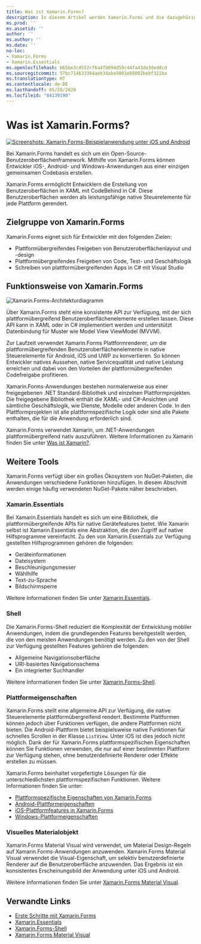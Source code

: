 ```yaml
---
title: Was ist Xamarin.Forms?
description: In diesem Artikel werden Xamarin.Forms und die dazugehörigen Bibliotheken eingeführt.
ms.prod: ''
ms.assetid: ''
author: ''
ms.author: ''
ms.date: ''
no-loc:
- Xamarin.Forms
- Xamarin.Essentials
ms.openlocfilehash: b65be3cd552cf6a4fb094d59c44fa43de3deddcd
ms.sourcegitcommit: 57bc714633364aeb34aba9803e88802bebf321ba
ms.translationtype: HT
ms.contentlocale: de-DE
ms.lasthandoff: 05/28/2020
ms.locfileid: "84139190"
---
```

# <a name="what-is-xamarinforms"></a>Was ist Xamarin.Forms?

[![Screenshots: Xamarin.Forms-Beispielanwendung unter iOS und Android](what-is-xamarin-forms-images/xamarin-forms-app-cropped.png)](what-is-xamarin-forms-images/xamarin-forms-app.png#lightbox)

Bei Xamarin.Forms handelt es sich um ein Open-Source-Benutzeroberflächenframework. Mithilfe von Xamarin.Forms können Entwickler iOS-, Android- und Windows-Anwendungen aus einer einzigen gemeinsamen Codebasis erstellen.

Xamarin.Forms ermöglicht Entwicklern die Erstellung von Benutzeroberflächen in XAML mit CodeBehind in C#. Diese Benutzeroberflächen werden als leistungsfähige native Steuerelemente für jede Plattform gerendert.

## <a name="who-xamarinforms-is-for"></a>Zielgruppe von Xamarin.Forms

Xamarin.Forms eignet sich für Entwickler mit den folgenden Zielen:

- Plattformübergreifendes Freigeben von Benutzeroberflächenlayout und -design
- Plattformübergreifendes Freigeben von Code, Test- und Geschäftslogik
- Schreiben von plattformübergreifenden Apps in C# mit Visual Studio

## <a name="how-xamarinforms-works"></a>Funktionsweise von Xamarin.Forms

![Xamarin.Forms-Architekturdiagramm](what-is-xamarin-forms-images/xamarin-forms-architecture.png)

Über Xamarin.Forms steht eine konsistente API zur Verfügung, mit der sich plattformübergreifend Benutzeroberflächenelemente erstellen lassen. Diese API kann in XAML oder in C# implementiert werden und unterstützt Datenbindung für Muster wie Model View ViewModel (MVVM).

Zur Laufzeit verwendet Xamarin.Forms Plattformrenderer, um die plattformübergreifenden Benutzeroberflächenelemente in native Steuerelemente für Android, iOS und UWP zu konvertieren. So können Entwickler natives Aussehen, native Servicequalität und native Leistung erreichen und dabei von den Vorteilen der plattformübergreifenden Codefreigabe profitieren.

Xamarin.Forms-Anwendungen bestehen normalerweise aus einer freigegebenen .NET Standard-Bibliothek und einzelnen Plattformprojekten. Die freigegebene Bibliothek enthält die XAML- und C#-Ansichten und sämtliche Geschäftslogik, wie Dienste, Modelle oder anderen Code. In den Plattformprojekten ist alle plattformspezifische Logik oder sind alle Pakete enthalten, die für die Anwendung erforderlich sind.

Xamarin.Forms verwendet Xamarin, um .NET-Anwendungen plattformübergreifend nativ auszuführen. Weitere Informationen zu Xamarin finden Sie unter [Was ist Xamarin?](~/get-started/what-is-xamarin.md).

## <a name="additional-tools"></a>Weitere Tools

Xamarin.Forms verfügt über ein großes Ökosystem von NuGet-Paketen, die Anwendungen verschiedene Funktionen hinzufügen. In diesem Abschnitt werden einige häufig verwendeten NuGet-Pakete näher beschrieben.

### Xamarin.Essentials

Bei Xamarin.Essentials handelt es sich um eine Bibliothek, die plattformübergreifende APIs für native Gerätefeatures bietet. Wie Xamarin selbst ist Xamarin.Essentials eine Abstraktion, die den Zugriff auf native Hilfsprogramme vereinfacht. Zu den von Xamarin.Essentials zur Verfügung gestellten Hilfsprogrammen gehören die folgenden:

- Geräteinformationen
- Dateisystem
- Beschleunigungsmesser
- Wählhilfe
- Text-zu-Sprache
- Bildschirmsperre

Weitere Informationen finden Sie unter [Xamarin.Essentials](~/essentials/index.md).

### <a name="shell"></a>Shell

Die Xamarin.Forms-Shell reduziert die Komplexität der Entwicklung mobiler Anwendungen, indem die grundlegenden Features bereitgestellt werden, die von den meisten Anwendungen benötigt werden. Zu den von der Shell zur Verfügung gestellten Features gehören die folgenden:

- Allgemeine Navigationsoberfläche
- URI-basiertes Navigationsschema
- Ein integrierter Suchhandler

Weitere Informationen finden Sie unter [Xamarin.Forms-Shell](~/xamarin-forms/app-fundamentals/shell/index.md).

### <a name="platform-specifics"></a>Plattformeigenschaften

Xamarin.Forms stellt eine allgemeine API zur Verfügung, die native Steuerelemente plattformübergreifend rendert. Bestimmte Plattformen können jedoch über Funktionen verfügen, die andere Plattformen nicht bieten. Die Android-Plattform bietet beispielsweise native Funktionen für schnelles Scrollen in der Klasse `ListView`. Unter iOS ist dies jedoch nicht möglich. Dank der für Xamarin.Forms plattformspezifischen Eigenschaften können Sie Funktionen verwenden, die nur auf einer bestimmten Plattform zur Verfügung stehen, ohne benutzerdefinierte Renderer oder Effekte erstellen zu müssen.

Xamarin.Forms beinhaltet vorgefertigte Lösungen für die unterschiedlichsten plattformspezifischen Funktionen. Weitere Informationen finden Sie unter:

- [Plattformspezifische Eigenschaften von Xamarin.Forms](~/xamarin-forms/platform/platform-specifics/index.md)
- [Android-Plattformeigenschaften](~/xamarin-forms/platform/android/index.md)
- [iOS-Plattformfeatures in Xamarin.Forms](~/xamarin-forms/platform/ios/index.md)
- [Windows-Plattformeigenschaften](~/xamarin-forms/platform/windows/index.md)

### <a name="material-visual"></a>Visuelles Materialobjekt

Xamarin.Forms Material Visual wird verwendet, um Material Design-Regeln auf Xamarin.Forms-Anwendungen anzuwenden. Xamarin.Forms Material Visual verwendet die Visual-Eigenschaft, um selektiv benutzerdefinierte Renderer auf die Benutzeroberfläche anzuwenden. Das Ergebnis ist ein konsistentes Erscheinungsbild der Anwendung unter iOS und Android.

Weitere Informationen finden Sie unter [Xamarin.Forms Material Visual](~/xamarin-forms/user-interface/visual/material-visual.md).

## <a name="related-links"></a>Verwandte Links

- [Erste Schritte mit Xamarin.Forms](~/xamarin-forms/index.yml)
- [Xamarin.Essentials](~/essentials/index.md)
- [Xamarin.Forms-Shell](~/xamarin-forms/app-fundamentals/shell/index.md)
- [Xamarin.Forms Material Visual](~/xamarin-forms/user-interface/visual/material-visual.md)
